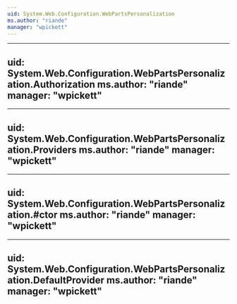 ```yaml
---
uid: System.Web.Configuration.WebPartsPersonalization
ms.author: "riande"
manager: "wpickett"
---
```


---
uid: System.Web.Configuration.WebPartsPersonalization.Authorization
ms.author: "riande"
manager: "wpickett"
---

---
uid: System.Web.Configuration.WebPartsPersonalization.Providers
ms.author: "riande"
manager: "wpickett"
---

---
uid: System.Web.Configuration.WebPartsPersonalization.#ctor
ms.author: "riande"
manager: "wpickett"
---

---
uid: System.Web.Configuration.WebPartsPersonalization.DefaultProvider
ms.author: "riande"
manager: "wpickett"
---
